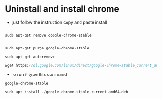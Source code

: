 
# Uninstall and install chrome

- just follow the instruction copy and paste install
```php

sudo apt-get remove google-chrome-stable
```

```php

sudo apt-get purge google-chrome-stable
```

```php
sudo apt-get autoremove

```


```php
wget https://dl.google.com/linux/direct/google-chrome-stable_current_amd64.deb
```
- to run it type this command

```php
google-chrome-stable
```

```php
sudo apt install ./google-chrome-stable_current_amd64.deb
```


